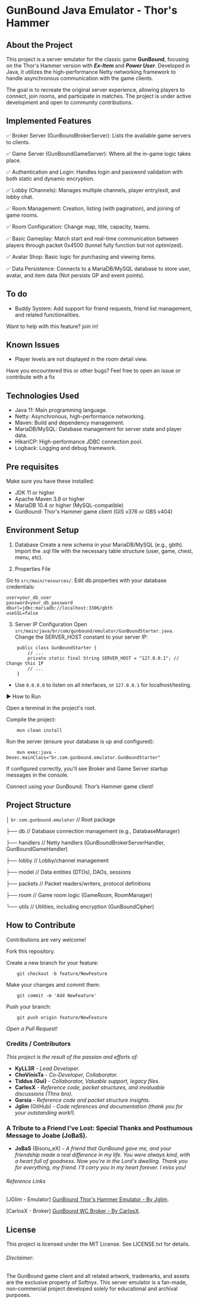 # GunBound Java Emulator - Thor's Hammer

## About the Project

This project is a server emulator for the classic game **GunBound**, focusing on the Thor's Hammer version with **_Ex-Item_** and **_Power User_**. Developed in Java, it utilizes the high-performance Netty networking framework to handle asynchronous communication with the game clients.

The goal is to recreate the original server experience, allowing players to connect, join rooms, and participate in matches. The project is under active development and open to community contributions.

## Implemented Features
✅ Broker Server (GunBoundBrokerServer): Lists the available game servers to clients.

✅ Game Server (GunBoundGameServer): Where all the in-game logic takes place.

✅ Authentication and Login: Handles login and password validation with both static and dynamic encryption.

✅ Lobby (Channels): Manages multiple channels, player entry/exit, and lobby chat.

✅ Room Management: Creation, listing (with pagination), and joining of game rooms.

✅ Room Configuration: Change map, title, capacity, teams.

✅ Basic Gameplay: Match start and real-time communication between players through packet 0x4500 (tunnel fully function but not optimized).

✅ Avatar Shop: Basic logic for purchasing and viewing items.

✅ Data Persistence: Connects to a MariaDB/MySQL database to store user, avatar, and item data (Not persists GP and event points).

## To do
- Buddy System: Add support for friend requests, friend list management, and related functionalities.

Want to help with this feature? join in!

## Known Issues
- Player levels are not displayed in the room detail view.

Have you encountered this or other bugs? Feel free to open an issue or contribute with a fix

## Technologies Used
* Java 11: Main programming language.
* Netty: Asynchronous, high-performance networking.
* Maven: Build and dependency management.
* MariaDB/MySQL: Database management for server state and player data.
* HikariCP: High-performance JDBC connection pool.
* Logback: Logging and debug framework.


## Pre requisites

Make sure you have these installed:

* JDK 11 or higher
* Apache Maven 3.8 or higher
* MariaDB 10.4 or higher (MySQL-compatible)
* GunBound: Thor's Hammer game client (GIS v376 or GBS v404)


## Environment Setup

1. Database
Create a new schema in your MariaDB/MySQL (e.g., gbth).
Import the .sql file with the necessary table structure (user, game, chest, menu, etc).

2. Properties File

Go to `src/main/resources/`.
Edit db.properties with your database credentials:

```
user=your_db_user
password=your_db_password
dburl=jdbc:mariadb://localhost:3306/gbth
useSSL=false
```

3. Server IP Configuration
Open `src/main/java/br/com/gunbound/emulator/GunBoundStarter.java`.
Change the SERVER_HOST constant to your server IP:
```
    public class GunBoundStarter {
        // ...
        private static final String SERVER_HOST = "127.0.0.1"; // Change this IP
        // ...
    }
```
- Use `0.0.0.0` to listen on all interfaces, or `127.0.0.1` for localhost/testing.

▶️ How to Run

Open a terminal in the project's root.

Compile the project:

```
    mvn clean install
```

Run the server (ensure your database is up and configured):

```
    mvn exec:java -Dexec.mainClass="br.com.gunbound.emulator.GunBoundStarter"
```

If configured correctly, you'll see Broker and Game Server startup messages in the console.

Connect using your GunBound: Thor’s Hammer game client!

## Project Structure

│ `br.com.gunbound.emulator` // Root package

├── db // Database connection management (e.g., DatabaseManager)

├── handlers // Netty handlers (GunBoundBrokerServerHandler, GunBoundGameHandler)

├── lobby // Lobby/channel management

├── model // Data entities (DTOs), DAOs, sessions

├── packets // Packet readers/writers, protocol definitions

├── room // Game room logic (GameRoom, RoomManager)

└── utils // Utilities, including encryption (GunBoundCipher)

## How to Contribute

Contributions are very welcome!

Fork this repository.

Create a new branch for your feature:
```
    git checkout -b feature/NewFeature
```

Make your changes and commit them:
```
    git commit -m 'Add NewFeature'
```

Push your branch:
```
    git push origin feature/NewFeature
```

_Open a Pull Request!_


### Credits / Contributors

*This project is the result of the passion and efforts of:*

- **KyLL3R** - _Lead Developer._
- **ChoVinisTa** - _Co-Developer, Collaborator._
- **Tiddus (Gui)** - _Collaborator, Valuable support, legacy files._
- **CarlosX** - _Reference code, packet structures, and invaluable discussions (Thnx bro)._
- **Garsia** -  _Reference code and packet structure insights._
- **Jglim** (GitHub) - _Code references and documentation (thank you for your outstanding work!)._

### A Tribute to a Friend I've Lost: Special Thanks and Posthumous Message to Joabe (JoBaS).

- **JoBaS** (Bisoru_eX) - _A friend that GunBound gave me, and your friendship made a real difference in my life. You were always kind, with a heart full of goodness. Now you're in the Lord's dwelling. Thank you for everything, my friend. I'll carry you in my heart forever. I miss you!_


###### Reference Links

[JGlim - Emulator] [GunBound Thor's Hammer Emulator - By Jglim](https://github.com/jglim/gunbound-server).

[CarlosX - Broker] [GunBound WC Broker - By CarlosX](https://github.com/CarlosX/GunBoundWC).

## License

This project is licensed under the MIT License. See LICENSE.txt for details.

###### Disclaimer:

The GunBound game client and all related artwork, trademarks, and assets are the exclusive property of Softnyx. This server emulator is a fan-made, non-commercial project developed solely for educational and archival purposes.